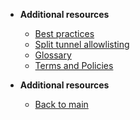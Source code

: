 - **Additional resources**
  - [Best practices](additional-resources/best-practices)
  - [Split tunnel allowlisting](additional-resources/split-tunnel-allowlist)
  - [Glossary](additional-resources/term-definitions)
  - [Terms and Policies](additional-resources/terms-and-policies)

- **Additional resources**
  - [Back to main](/prerequisites-for-onboarding)
